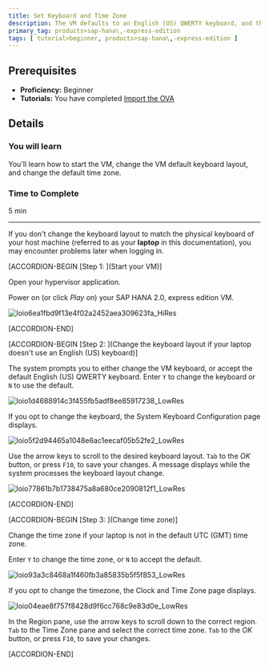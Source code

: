 ```yaml
---
title: Set Keyboard and Time Zone
description: The VM defaults to an English (US) QWERTY keyboard, and the UTC time zone. When prompted, change the keyboard layout and time zone to match your location, or accept the defaults.
primary_tag: products>sap-hana\,-express-edition
tags: [ tutorial>beginner, products>sap-hana\,-express-edition ]
---
```


<!-- loiod0775daa77ca4aaea29ea74b3e2e2ac1 -->

## Prerequisites
 - **Proficiency:** Beginner
 - **Tutorials:**  You have completed [Import the OVA](https://www.sap.com/developer/tutorials/hxe-ua-ova-vm.html)  

## Details
### You will learn
You'll learn how to start the VM, change the VM default keyboard layout, and change the default time zone.

### Time to Complete
5 min

---

If you don't change the keyboard layout to match the physical keyboard of your host machine (referred to as your **laptop** in this documentation), you may encounter problems later when logging in.

[ACCORDION-BEGIN [Step 1: ](Start your VM)]

Open your hypervisor application.

Power on (or click *Play* on) your SAP HANA 2.0, express edition VM.

![loio6ea1fbd9f13e4f02a2452aea309623fa_HiRes](loio6ea1fbd9f13e4f02a2452aea309623fa_HiRes.png)

[ACCORDION-END]

[ACCORDION-BEGIN [Step 2: ](Change the keyboard layout if your laptop doesn't use an English (US) keyboard)]

The system prompts you to either change the VM keyboard, or accept the default English (US) QWERTY keyboard. Enter `Y` to change the keyboard or `N` to use the default.

![loio1d4688914c3f455fb5adf8ee85917238_LowRes](loio1d4688914c3f455fb5adf8ee85917238_LowRes.png)

If you opt to change the keyboard, the System Keyboard Configuration page displays.

![loio5f2d94465a1048e6ac1eecaf05b52fe2_LowRes](loio5f2d94465a1048e6ac1eecaf05b52fe2_LowRes.png)

Use the arrow keys to scroll to the desired keyboard layout. `Tab` to the *OK* button, or press `F10`, to save your changes. A message displays while the system processes the keyboard layout change.

![loio77861b7b1738475a8a680ce2090812f1_LowRes](loio77861b7b1738475a8a680ce2090812f1_LowRes.png) 

[ACCORDION-END]

[ACCORDION-BEGIN [Step 3: ](Change time zone)]

Change the time zone if your laptop is not in the default UTC (GMT) time zone.

Enter `Y` to change the time zone, or `N` to accept the default.

![loio93a3c8468a1f460fb3a85835b5f5f853_LowRes](loio93a3c8468a1f460fb3a85835b5f5f853_LowRes.png)

If you opt to change the timezone, the Clock and Time Zone page displays.

![loio04eae8f757f8428d9f6cc768c9e83d0e_LowRes](loio04eae8f757f8428d9f6cc768c9e83d0e_LowRes.png)

In the Region pane, use the arrow keys to scroll down to the correct region. `Tab` to the Time Zone pane and select the correct time zone. `Tab` to the *OK* button, or press `F10`, to save your changes.

[ACCORDION-END]


